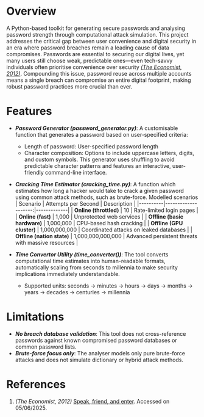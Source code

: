 # Overview

A Python-based toolkit for generating secure passwords and analysing password strength through computational attack simulation. This project addresses the critical gap between user convenience and digital security in an era where password breaches remain a leading cause of data compromises. Passwords are essential to securing our digital lives, yet many users still choose weak, predictable ones—even tech-savvy individuals often prioritise convenience over security [<em>(The Economist, 2012)</em>](https://www.economist.com/science-and-technology/2012/03/24/speak-friend-and-enter). Compounding this issue, password reuse across multiple accounts means a single breach can compromise an entire digital footprint, making robust password practices more crucial than ever.


# Features

- ***Password Generator (password_generator.py)***: A customisable function that generates a password based on user-specified criteria:
  - Length of password: User-specified password length
  - Character composition: Options to include uppercase letters, digits, and custom symbols.
This generator uses shuffling to avoid predictable character patterns and features an interactive, user-friendly command-line interface.

- ***Cracking Time Estimator (cracking_time.py)***: A function which estimates how long a hacker would take to crack a given password using common attack methods, such as brute-force.
  Modelled scenarios
  | Scenario | Attempts per Second | Description |
  |----------|--------------------:|-------------|
  | **Online (throttled)** | 10 | Rate-limited login pages |
  | **Online (fast)** | 1,000 | Unprotected web services |
  | **Offline (basic hardware)** | 1,000,000 | CPU-based hash cracking |
  | **Offline (GPU cluster)** | 1,000,000,000 | Coordinated attacks on leaked databases |
  | **Offline (nation state)** | 1,000,000,000,000 | Advanced persistent threats with massive resources |
- ***Time Convertor Utility (time_converter())***: The tool converts computational time estimates into human-readable formats, automatically scaling from seconds to millennia to make security implications immediately understandable.
  - Supported units: seconds → minutes → hours → days → months → years → decades → centuries → millennia


# Limitations
- ***No breach database validation***: This tool does not cross-reference passwords against known compromised password databases or common password lists.
- ***Brute-force focus only***: The analyser models only pure brute-force attacks and does not simulate dictionary or hybrid attack methods.


# References
1. <em>(The Economist, 2012)</em> [Speak, friend, and enter](https://www.economist.com/science-and-technology/2012/03/24/speak-friend-and-enter). Accessed on 05/06/2025.

